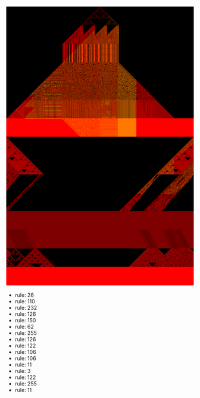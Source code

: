 ![photo](./output.png) 
 * rule: 26
* rule: 110
* rule: 232
* rule: 126
* rule: 150
* rule: 62
* rule: 255
* rule: 126
* rule: 122
* rule: 106
* rule: 106
* rule: 11
* rule: 3
* rule: 122
* rule: 255
* rule: 11
